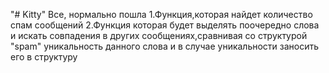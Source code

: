 "# Kitty" 
Все, нормально пошла
1.Функция,которая найдет количество спам сообщений
2.Функция которая будет выделять поочередно слова и искать совпадения в других сообщениях,сравнивая со структурой "spam" уникальность данного слова и в случае уникальности заносить его в структуру 
